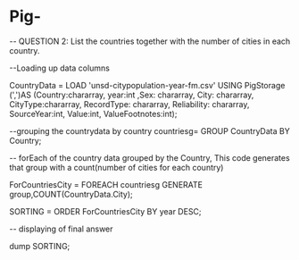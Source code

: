 # Pig-



-- QUESTION 2: List the countries together with the number of cities in each country.

--Loading up data columns

CountryData = LOAD 'unsd-citypopulation-year-fm.csv' USING PigStorage (',')AS (Country:chararray, year:int ,Sex: chararray,   City: chararray, CityType:chararray, RecordType: chararray, Reliability: chararray, SourceYear:int, Value:int, ValueFootnotes:int);


--grouping the countrydata by country
countriesg= GROUP CountryData BY Country;


-- forEach of the country data grouped by the Country, This code generates that group with a count(number of cities for each country)

ForCountriesCity = FOREACH countriesg  GENERATE group,COUNT(CountryData.City);


SORTING = ORDER ForCountriesCity BY year DESC;


-- displaying of final answer

dump SORTING;









